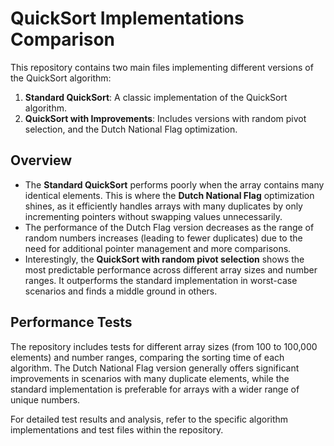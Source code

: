 # QuickSort Implementations Comparison

This repository contains two main files implementing different versions of the QuickSort algorithm:

1. **Standard QuickSort**: A classic implementation of the QuickSort algorithm.
2. **QuickSort with Improvements**: Includes versions with random pivot selection, and the Dutch National Flag optimization.

## Overview

- The **Standard QuickSort** performs poorly when the array contains many identical elements. This is where the **Dutch National Flag** optimization shines, as it efficiently handles arrays with many duplicates by only incrementing pointers without swapping values unnecessarily.
- The performance of the Dutch Flag version decreases as the range of random numbers increases (leading to fewer duplicates) due to the need for additional pointer management and more comparisons.
- Interestingly, the **QuickSort with random pivot selection** shows the most predictable performance across different array sizes and number ranges. It outperforms the standard implementation in worst-case scenarios and finds a middle ground in others.

## Performance Tests

The repository includes tests for different array sizes (from 100 to 100,000 elements) and number ranges, comparing the sorting time of each algorithm. The Dutch National Flag version generally offers significant improvements in scenarios with many duplicate elements, while the standard implementation is preferable for arrays with a wider range of unique numbers.

For detailed test results and analysis, refer to the specific algorithm implementations and test files within the repository.
